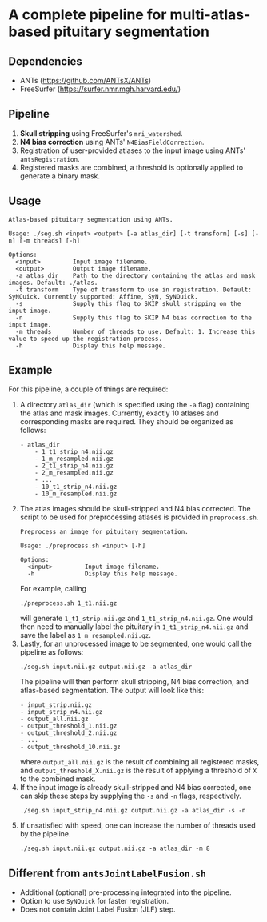 A complete pipeline for multi-atlas-based pituitary segmentation
================================================================

Dependencies
------------
- ANTs (https://github.com/ANTsX/ANTs)
- FreeSurfer (https://surfer.nmr.mgh.harvard.edu/)

Pipeline
--------
1. **Skull stripping** using FreeSurfer's `mri_watershed`.
2. **N4 bias correction** using ANTs' `N4BiasFieldCorrection`.
3. Registration of user-provided atlases to the input image using ANTs' `antsRegistration`.
4. Registered masks are combined, a threshold is optionally applied to generate a binary mask.

Usage
-----
```
Atlas-based pituitary segmentation using ANTs.

Usage: ./seg.sh <input> <output> [-a atlas_dir] [-t transform] [-s] [-n] [-m threads] [-h]

Options:
  <input>         Input image filename.
  <output>        Output image filename.
  -a atlas_dir    Path to the directory containing the atlas and mask images. Default: ./atlas.
  -t transform    Type of transform to use in registration. Default: SyNQuick. Currently supported: Affine, SyN, SyNQuick.
  -s              Supply this flag to SKIP skull stripping on the input image.
  -n              Supply this flag to SKIP N4 bias correction to the input image.
  -m threads      Number of threads to use. Default: 1. Increase this value to speed up the registration process.
  -h              Display this help message.
```

Example
-------
For this pipeline, a couple of things are required:
1. A directory `atlas_dir` (which is specified using the `-a` flag) containing the atlas and mask images.
    Currently, exactly 10 atlases and corresponding masks are required.
    They should be organized as follows:
    ```
    - atlas_dir
        - 1_t1_strip_n4.nii.gz
        - 1_m_resampled.nii.gz
        - 2_t1_strip_n4.nii.gz
        - 2_m_resampled.nii.gz
        - ...
        - 10_t1_strip_n4.nii.gz
        - 10_m_resampled.nii.gz 
    ```
2. The atlas images should be skull-stripped and N4 bias corrected.
    The script to be used for preprocessing atlases is provided in `preprocess.sh`.
    ```
    Preprocess an image for pituitary segmentation.
    
    Usage: ./preprocess.sh <input> [-h]
    
    Options:
      <input>         Input image filename.
      -h              Display this help message.
    ```
    For example, calling 
    ```
    ./preprocess.sh 1_t1.nii.gz
    ```
    will generate `1_t1_strip.nii.gz` and `1_t1_strip_n4.nii.gz`.
    One would then need to manually label the pituitary in `1_t1_strip_n4.nii.gz` and save the label as `1_m_resampled.nii.gz`.
3. Lastly, for an unprocessed image to be segmented, one would call the pipeline as follows:
    ```
    ./seg.sh input.nii.gz output.nii.gz -a atlas_dir
    ```
    The pipeline will then perform skull stripping, N4 bias correction, and atlas-based segmentation.
    The output will look like this:
    ```
    - input_strip.nii.gz
    - input_strip_n4.nii.gz
    - output_all.nii.gz
    - output_threshold_1.nii.gz
    - output_threshold_2.nii.gz
    - ...
    - output_threshold_10.nii.gz
    ```
    where `output_all.nii.gz` is the result of combining all registered masks, and `output_threshold_X.nii.gz` is the result of applying a threshold of `X` to the combined mask.
4. If the input image is already skull-stripped and N4 bias corrected, one can skip these steps by supplying the `-s` and `-n` flags, respectively.
    ```
    ./seg.sh input_strip_n4.nii.gz output.nii.gz -a atlas_dir -s -n
    ```
5. If unsatisfied with speed, one can increase the number of threads used by the pipeline.
    ```
    ./seg.sh input.nii.gz output.nii.gz -a atlas_dir -m 8
    ```

Different from `antsJointLabelFusion.sh`
----------------------------------------
- Additional (optional) pre-processing integrated into the pipeline.
- Option to use `SyNQuick` for faster registration.
- Does not contain Joint Label Fusion (JLF) step.
